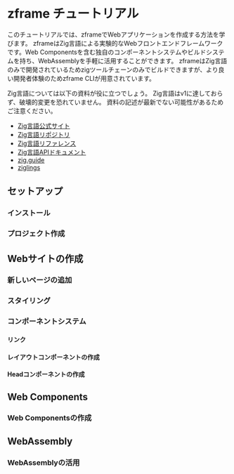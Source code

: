 # zframe チュートリアル
このチュートリアルでは、zframeでWebアプリケーションを作成する方法を学びます。
zframeはZig言語による実験的なWebフロントエンドフレームワークです。Web Componentsを含む独自のコンポーネントシステムやビルドシステムを持ち、WebAssemblyを手軽に活用することができます。
zframeはZig言語のみで開発されているためzigツールチェーンのみでビルドできますが、より良い開発者体験のためzframe CLIが用意されています。

Zig言語については以下の資料が役に立つでしょう。
Zig言語はv1に達しておらず、破壊的変更を恐れていません。
資料の記述が最新でない可能性があるためご注意ください。
- [Zig言語公式サイト](https://ziglang.org/ja-JP/)
- [Zig言語リポジトリ](https://github.com/ziglang/zig)
- [Zig言語リファレンス](https://ziglang.org/documentation/master/)
- [Zig言語APIドキュメント](https://ziglang.org/documentation/master/std/#)
- [zig.guide](https://zig.guide/)
- [ziglings](https://codeberg.org/ziglings/exercises/)

## セットアップ
### インストール
### プロジェクト作成
## Webサイトの作成
### 新しいページの追加
### スタイリング
### コンポーネントシステム
#### リンク
#### レイアウトコンポーネントの作成
#### Headコンポーネントの作成
## Web Components
### Web Componentsの作成
## WebAssembly
### WebAssemblyの活用
